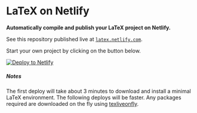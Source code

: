 # LaTeX on Netlify

**Automatically compile and publish your LaTeX project on Netlify.**

See this repository published live at [`latex.netlify.com`](https://latex.netlify.com).

Start your own project by clicking on the button below.

[![Deploy to Netlify](https://www.netlify.com/img/deploy/button.svg)](https://app.netlify.com/start/deploy?repository=https://github.com/frangio/netlify-latex)

##### Notes

The first deploy will take about 3 minutes to download and install a minimal LaTeX environment. The following deploys will be faster. Any packages required are downloaded on the fly using [texliveonfly](https://www.ctan.org/pkg/texliveonfly).
